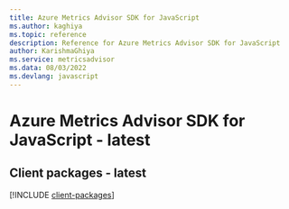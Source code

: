 ```yaml
---
title: Azure Metrics Advisor SDK for JavaScript
ms.author: kaghiya
ms.topic: reference
description: Reference for Azure Metrics Advisor SDK for JavaScript
author: KarishmaGhiya
ms.service: metricsadvisor
ms.data: 08/03/2022
ms.devlang: javascript
---
```

# Azure Metrics Advisor SDK for JavaScript - latest

## Client packages - latest
[!INCLUDE [client-packages](metrics-advisor-client-index.md)]